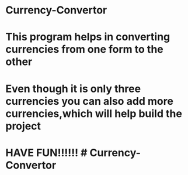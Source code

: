 # Currency-Convertor
# This program helps in converting currencies from one form to the other
# Even though it is only three currencies you can also add more currencies,which will help build the project
# HAVE FUN!!!!!! # Currency-Convertor
